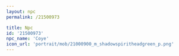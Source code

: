 ```yaml
---
layout: npc
permalink: /21500973

title: Npc
id: '21500973'
npc_name: 'Coye'
icon_url: 'portrait/mob/21000900_m_shadowspiritheadgreen_p.png'
---
```


